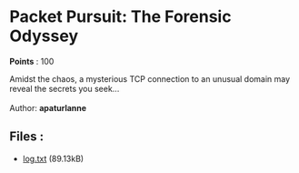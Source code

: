 # Packet Pursuit: The Forensic Odyssey
**Points** : 100

Amidst the chaos, a mysterious TCP connection to an unusual domain may reveal the secrets you seek...<br><br>Author: <b>apaturlanne</b>

## Files : 

 - [log.txt](./log.txt) (89.13kB)